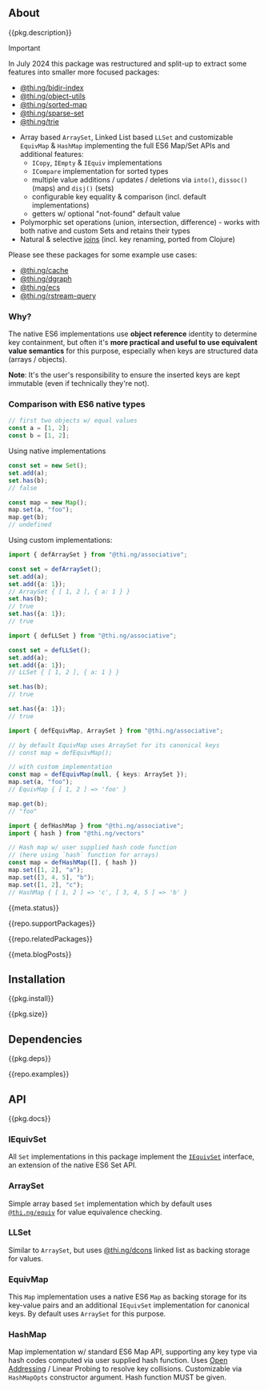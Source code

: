 <!-- include ../../assets/tpl/header.md -->

<!-- toc -->

## About

{{pkg.description}}

> [!IMPORTANT]
> In July 2024 this package was restructured and split-up to extract some
> features into smaller more focused packages:
>
> - [@thi.ng/bidir-index](https://thi.ng/bidir-index)
> - [@thi.ng/object-utils](https://thi.ng/object-utils)
> - [@thi.ng/sorted-map](https://thi.ng/sorted-map)
> - [@thi.ng/sparse-set](https://thi.ng/sparse-set)
> - [@thi.ng/trie](https://thi.ng/trie)

- Array based `ArraySet`, Linked List based `LLSet` and customizable `EquivMap`
  & `HashMap` implementing the full ES6 Map/Set APIs and additional features:
    - `ICopy`, `IEmpty` & `IEquiv` implementations
    - `ICompare` implementation for sorted types
    - multiple value additions / updates / deletions via `into()`, `dissoc()`
      (maps) and `disj()` (sets)
    - configurable key equality & comparison (incl. default implementations)
    - getters w/ optional "not-found" default value
- Polymorphic set operations (union, intersection, difference) - works with both
  native and custom Sets and retains their types
- Natural & selective
  [joins](https://en.wikipedia.org/wiki/Relational_algebra#Joins_and_join-like_operators)
  (incl. key renaming, ported from Clojure)

Please see these packages for some example use cases:

- [@thi.ng/cache](https://github.com/thi-ng/umbrella/tree/develop/packages/cache)
- [@thi.ng/dgraph](https://github.com/thi-ng/umbrella/tree/develop/packages/dgraph)
- [@thi.ng/ecs](https://github.com/thi-ng/umbrella/tree/develop/packages/ecs)
- [@thi.ng/rstream-query](https://github.com/thi-ng/umbrella/tree/develop/packages/rstream-query)

### Why?

The native ES6 implementations use **object reference** identity to determine
key containment, but often it's **more practical and useful to use equivalent
value semantics** for this purpose, especially when keys are structured data
(arrays / objects).

**Note**: It's the user's responsibility to ensure the inserted keys are kept
immutable (even if technically they're not).

### Comparison with ES6 native types

```ts
// first two objects w/ equal values
const a = [1, 2];
const b = [1, 2];
```

Using native implementations

```ts
const set = new Set();
set.add(a);
set.has(b);
// false

const map = new Map();
map.set(a, "foo");
map.get(b);
// undefined
```

Using custom implementations:

```ts
import { defArraySet } from "@thi.ng/associative";

const set = defArraySet();
set.add(a);
set.add({a: 1});
// ArraySet { [ 1, 2 ], { a: 1 } }
set.has(b);
// true
set.has({a: 1});
// true
```

```ts
import { defLLSet } from "@thi.ng/associative";

const set = defLLSet();
set.add(a);
set.add({a: 1});
// LLSet { [ 1, 2 ], { a: 1 } }

set.has(b);
// true

set.has({a: 1});
// true
```

```ts
import { defEquivMap, ArraySet } from "@thi.ng/associative";

// by default EquivMap uses ArraySet for its canonical keys
// const map = defEquivMap();

// with custom implementation
const map = defEquivMap(null, { keys: ArraySet });
map.set(a, "foo");
// EquivMap { [ 1, 2 ] => 'foo' }

map.get(b);
// "foo"
```

```ts
import { defHashMap } from "@thi.ng/associative";
import { hash } from "@thi.ng/vectors"

// Hash map w/ user supplied hash code function
// (here using `hash` function for arrays)
const map = defHashMap([], { hash })
map.set([1, 2], "a");
map.set([3, 4, 5], "b");
map.set([1, 2], "c");
// HashMap { [ 1, 2 ] => 'c', [ 3, 4, 5 ] => 'b' }
```

{{meta.status}}

{{repo.supportPackages}}

{{repo.relatedPackages}}

{{meta.blogPosts}}

## Installation

{{pkg.install}}

{{pkg.size}}

## Dependencies

{{pkg.deps}}

{{repo.examples}}

## API

{{pkg.docs}}

### IEquivSet

All `Set` implementations in this package implement the
[`IEquivSet`](https://docs.thi.ng/umbrella/associative/interfaces/IEquivSet.html)
interface, an extension of the native ES6 Set API.

### ArraySet

Simple array based `Set` implementation which by default uses
[`@thi.ng/equiv`](https://github.com/thi-ng/umbrella/tree/develop/packages/equiv)
for value equivalence checking.

### LLSet

Similar to `ArraySet`, but uses
[@thi.ng/dcons](https://github.com/thi-ng/umbrella/tree/develop/packages/dcons) linked list
as backing storage for values.

### EquivMap

This `Map` implementation uses a native ES6 `Map` as backing storage for
its key-value pairs and an additional `IEquivSet` implementation for
canonical keys. By default uses `ArraySet` for this purpose.

### HashMap

Map implementation w/ standard ES6 Map API, supporting any key type via
hash codes computed via user supplied hash function. Uses [Open
Addressing](https://en.wikipedia.org/wiki/Open_addressing) / Linear
Probing to resolve key collisions. Customizable via `HashMapOpts`
constructor argument. Hash function MUST be given.

<!-- include ../../assets/tpl/footer.md -->
